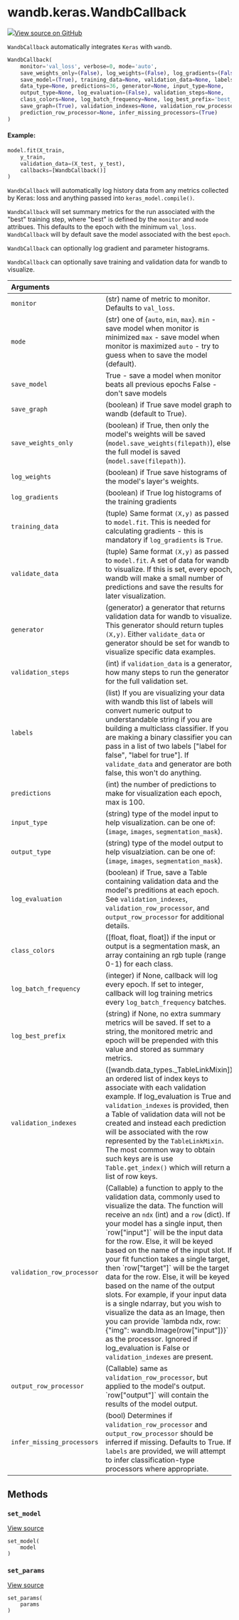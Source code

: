 # wandb.keras.WandbCallback

[![](https://www.tensorflow.org/images/GitHub-Mark-32px.png)View source on GitHub](https://www.github.com/wandb/client/tree/94c226afc4925535e6301c9bc9b9ee36061d99d4/wandb/integration/keras/keras.py#L214-L888)

`WandbCallback` automatically integrates `Keras` with `wandb`.

```python
WandbCallback(
    monitor='val_loss', verbose=0, mode='auto',
    save_weights_only=(False), log_weights=(False), log_gradients=(False),
    save_model=(True), training_data=None, validation_data=None, labels=[],
    data_type=None, predictions=36, generator=None, input_type=None,
    output_type=None, log_evaluation=(False), validation_steps=None,
    class_colors=None, log_batch_frequency=None, log_best_prefix='best_',
    save_graph=(True), validation_indexes=None, validation_row_processor=None,
    prediction_row_processor=None, infer_missing_processors=(True)
)
```

#### Example:

```python
model.fit(X_train,
    y_train,
    validation_data=(X_test, y_test),
    callbacks=[WandbCallback()]
)
```

`WandbCallback` will automatically log history data from any metrics collected by Keras: loss and anything passed into `keras_model.compile()`.

`WandbCallback` will set summary metrics for the run associated with the "best" training step, where "best" is defined by the `monitor` and `mode` attribues. This defaults to the epoch with the minimum `val_loss`. `WandbCallback` will by default save the model associated with the best `epoch`.

`WandbCallback` can optionally log gradient and parameter histograms.

`WandbCallback` can optionally save training and validation data for wandb to visualize.

| Arguments |  |
| :--- | :--- |
|  `monitor` |  \(str\) name of metric to monitor. Defaults to `val_loss`. |
|  `mode` |  \(str\) one of {`auto`, `min`, `max`}. `min` - save model when monitor is minimized `max` - save model when monitor is maximized `auto` - try to guess when to save the model \(default\). |
|  `save_model` |  True - save a model when monitor beats all previous epochs False - don't save models |
|  `save_graph` |  \(boolean\) if True save model graph to wandb \(default to True\). |
|  `save_weights_only` |  \(boolean\) if True, then only the model's weights will be saved \(`model.save_weights(filepath)`\), else the full model is saved \(`model.save(filepath)`\). |
|  `log_weights` |  \(boolean\) if True save histograms of the model's layer's weights. |
|  `log_gradients` |  \(boolean\) if True log histograms of the training gradients |
|  `training_data` |  \(tuple\) Same format `(X,y)` as passed to `model.fit`. This is needed for calculating gradients - this is mandatory if `log_gradients` is `True`. |
|  `validate_data` |  \(tuple\) Same format `(X,y)` as passed to `model.fit`. A set of data for wandb to visualize. If this is set, every epoch, wandb will make a small number of predictions and save the results for later visualization. |
|  `generator` |  \(generator\) a generator that returns validation data for wandb to visualize. This generator should return tuples `(X,y)`. Either `validate_data` or generator should be set for wandb to visualize specific data examples. |
|  `validation_steps` |  \(int\) if `validation_data` is a generator, how many steps to run the generator for the full validation set. |
|  `labels` |  \(list\) If you are visualizing your data with wandb this list of labels will convert numeric output to understandable string if you are building a multiclass classifier. If you are making a binary classifier you can pass in a list of two labels \["label for false", "label for true"\]. If `validate_data` and generator are both false, this won't do anything. |
|  `predictions` |  \(int\) the number of predictions to make for visualization each epoch, max is 100. |
|  `input_type` |  \(string\) type of the model input to help visualization. can be one of: \(`image`, `images`, `segmentation_mask`\). |
|  `output_type` |  \(string\) type of the model output to help visualziation. can be one of: \(`image`, `images`, `segmentation_mask`\). |
|  `log_evaluation` |  \(boolean\) if True, save a Table containing validation data and the model's preditions at each epoch. See `validation_indexes`, `validation_row_processor`, and `output_row_processor` for additional details. |
|  `class_colors` |  \(\[float, float, float\]\) if the input or output is a segmentation mask, an array containing an rgb tuple \(range 0-1\) for each class. |
|  `log_batch_frequency` |  \(integer\) if None, callback will log every epoch. If set to integer, callback will log training metrics every `log_batch_frequency` batches. |
|  `log_best_prefix` |  \(string\) if None, no extra summary metrics will be saved. If set to a string, the monitored metric and epoch will be prepended with this value and stored as summary metrics. |
|  `validation_indexes` |  \(\[wandb.data\_types.\_TableLinkMixin\]\) an ordered list of index keys to associate with each validation example. If log\_evaluation is True and `validation_indexes` is provided, then a Table of validation data will not be created and instead each prediction will be associated with the row represented by the `TableLinkMixin`. The most common way to obtain such keys are is use `Table.get_index()` which will return a list of row keys. |
|  `validation_row_processor` |  \(Callable\) a function to apply to the validation data, commonly used to visualize the data. The function will receive an `ndx` \(int\) and a `row` \(dict\). If your model has a single input, then \`row\["input"\]\` will be the input data for the row. Else, it will be keyed based on the name of the input slot. If your fit function takes a single target, then \`row\["target"\]\` will be the target data for the row. Else, it will be keyed based on the name of the output slots. For example, if your input data is a single ndarray, but you wish to visualize the data as an Image, then you can provide \`lambda ndx, row: {"img": wandb.Image\(row\["input"\]\)}\` as the processor. Ignored if log\_evaluation is False or `validation_indexes` are present. |
|  `output_row_processor` |  \(Callable\) same as `validation_row_processor`, but applied to the model's output. \`row\["output"\]\` will contain the results of the model output. |
|  `infer_missing_processors` |  \(bool\) Determines if `validation_row_processor` and `output_row_processor` should be inferred if missing. Defaults to True. If `labels` are provided, we will attempt to infer classification-type processors where appropriate. |

## Methods

### `set_model` <a id="set_model"></a>

[View source](https://www.github.com/wandb/client/tree/94c226afc4925535e6301c9bc9b9ee36061d99d4/wandb/integration/keras/keras.py#L446-L455)

```text
set_model(
    model
)
```

### `set_params` <a id="set_params"></a>

[View source](https://www.github.com/wandb/client/tree/94c226afc4925535e6301c9bc9b9ee36061d99d4/wandb/integration/keras/keras.py#L443-L444)

```text
set_params(
    params
)
```

